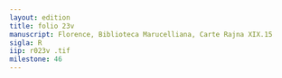 ```yaml
---
layout: edition
title: folio 23v
manuscript: Florence, Biblioteca Marucelliana, Carte Rajna XIX.15
sigla: R
iip: r023v .tif
milestone: 46
---
```

